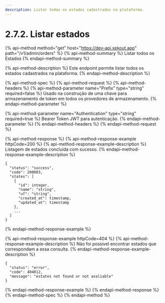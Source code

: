 ```yaml
---
description: Listar todas os estados cadastrados na plataforma.
---
```


# 2.7.2. Listar estados

{% api-method method="get" host="https://dev-api.xekout.app" path="/v1/admin/orders" %}
{% api-method-summary %}
Listar todos os Estados
{% endapi-method-summary %}

{% api-method-description %}
Este endpoint permite listar todos os estados cadastrados na plataforma.
{% endapi-method-description %}

{% api-method-spec %}
{% api-method-request %}
{% api-method-headers %}
{% api-method-parameter name="Prefix" type="string" required=false %}
Usado na construção de uma chave para armazenamento de token em todos os provedores de armazenamento.
{% endapi-method-parameter %}

{% api-method-parameter name="Authentication" type="string" required=true %}
Bearer Token JWT para autenticação.
{% endapi-method-parameter %}
{% endapi-method-headers %}
{% endapi-method-request %}

{% api-method-response %}
{% api-method-response-example httpCode=200 %}
{% api-method-response-example-description %}
Listagem de estados concluída com sucesso.
{% endapi-method-response-example-description %}

```text
{
  "status": "success",
  "code": 200003,
  "states": [
    {
      "id": integer,
      "name": "string",
      "uf": "string",
      "created_at": timestamp,
      "updated_at": timestamp
    },
    ...
  ]
}
```
{% endapi-method-response-example %}

{% api-method-response-example httpCode=404 %}
{% api-method-response-example-description %}
Não foi possível encontrar estados que correspondam a essa consulta.
{% endapi-method-response-example-description %}

```text
{
  "status": "error",
  "code": 404012,
  "message": "estates not found or not avaliable"
}
```
{% endapi-method-response-example %}
{% endapi-method-response %}
{% endapi-method-spec %}
{% endapi-method %}

